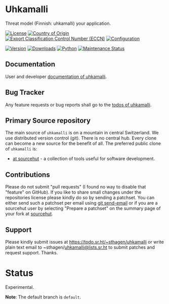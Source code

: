 # Uhkamalli

Threat model (Finnish: uhkamalli) your application.

[![License](https://git.sr.ht/~sthagen/uhkamalli/blob/default/docs/badges/license-spdx-mit.svg)](https://git.sr.ht/~sthagen/uhkamalli/tree/default/item/LICENSE)
[![Country of Origin](https://git.sr.ht/~sthagen/uhkamalli/blob/default/docs/badges/country-of-origin-name-switzerland-neutral.svg)](https://git.sr.ht/~sthagen/uhkamalli/tree/default/item/COUNTRY-OF-ORIGIN)
[![Export Classification Control Number (ECCN)](https://git.sr.ht/~sthagen/uhkamalli/blob/default/docs/badges/export-control-classification-number_eccn-ear99-neutral.svg)](https://git.sr.ht/~sthagen/uhkamalli/tree/default/item/EXPORT-CONTROL-CLASSIFICATION-NUMBER)
[![Configuration](https://git.sr.ht/~sthagen/uhkamalli/blob/default/docs/badges/configuration-sbom.svg)](https://git.sr.ht/~sthagen/uhkamalli/tree/default/item/docs/third-party/README.md)

[![Version](https://git.sr.ht/~sthagen/uhkamalli/blob/default/docs/badges/latest-release.svg)](https://pypi.python.org/pypi/uhkamalli/)
[![Downloads](https://git.sr.ht/~sthagen/uhkamalli/blob/default/docs/badges/downloads-per-month.svg)](https://pepy.tech/project/uhkamalli)
[![Python](https://git.sr.ht/~sthagen/uhkamalli/blob/default/docs/badges/python-versions.svg)](https://pypi.python.org/pypi/uhkamalli/)
[![Maintenance Status](https://git.sr.ht/~sthagen/uhkamalli/blob/default/docs/badges/commits-per-year.svg)](https://git.sr.ht/~sthagen/uhkamalli/log)

## Documentation

User and developer [documentation of uhkamalli](https://codes.dilettant.life/docs/uhkamalli).

## Bug Tracker

Any feature requests or bug reports shall go to the [todos of uhkamalli](https://todo.sr.ht/~sthagen/uhkamalli).

## Primary Source repository

The main source of `uhkamalli` is on a mountain in central Switzerland.
We use distributed version control (git).
There is no central hub.
Every clone can become a new source for the benefit of all.
The preferred public clone of `uhkamalli` is:

* [at sourcehut](https://git.sr.ht/~sthagen/uhkamalli) - a collection of tools useful for software development.

## Contributions

Please do not submit "pull requests" (I found no way to disable that "feature" on GitHub).
If you like to share small changes under the repositories license please kindly do so by sending a patchset.
You can either send such a patchset per email using [git send-email](https://git-send-email.io) or 
if you are a sourcehut user by selecting "Prepare a patchset" on the summary page of your fork at [sourcehut](https://git.sr.ht/).

## Support

Please kindly submit issues at https://todo.sr.ht/~sthagen/uhkamalli or write plain text email to ~sthagen/uhkamalli@lists.sr.ht to submit patches and request support. Thanks.

# Status

Experimental.

**Note**: The default branch is `default`. 

